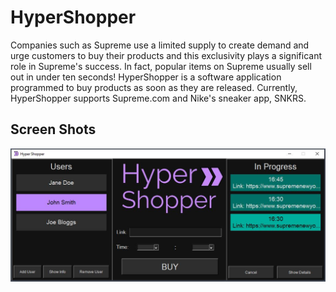 # HyperShopper

Companies such as Supreme use a limited supply to create demand and urge customers to buy their products and this exclusivity plays a significant role in Supreme's success. In fact, popular items on Supreme usually sell out in under ten seconds! HyperShopper is a software application programmed to buy products as soon as they are released. Currently, HyperShopper supports Supreme.com and Nike's sneaker app, SNKRS. 

## Screen Shots

![](./screenshots/showcase-1.jpg)